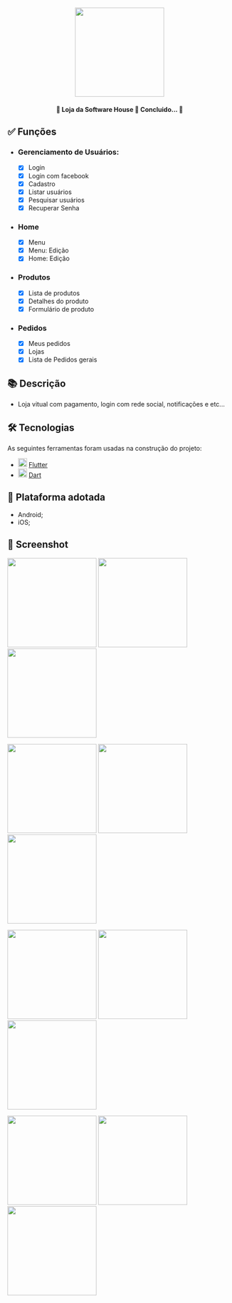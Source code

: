 <h1 align="center">
   <img src="printscreen/home.PNG" width="200">
</h1>

<h4 align="center"> 
	🚧 Loja da Software House 🚀 Concluido...  🚧
</h4>

## ✅ Funções

- <h3>Gerenciamento de Usuários:</h3>
  
  - [x] Login
  - [x] Login com facebook
  - [x] Cadastro
  - [x] Listar usuários
  - [x] Pesquisar usuários
  - [x] Recuperar Senha

- <h3>Home</h3>
  
  - [x] Menu
  - [x] Menu: Edição
  - [x] Home: Edição

- <h3>Produtos</h3>
  
  - [x] Lista de produtos
  - [x] Detalhes do produto
  - [x] Formulário de produto

- <h3>Pedidos</h3>
  
  - [x] Meus pedidos
  - [x] Lojas
  - [x] Lista de Pedidos gerais

## 📚 Descrição
  
  - Loja vitual com pagamento, login com rede social, notificações e etc...

## 🛠 Tecnologias

As seguintes ferramentas foram usadas na construção do projeto:

- <img src="https://cdn.jsdelivr.net/gh/devicons/devicon/icons/flutter/flutter-original.svg" height="20" width="20"/> [Flutter](https://flutter.dev/?gclid=Cj0KCQjwkbuKBhDRARIsAALysV4sMSKWcOxrlBmdtlCcf3MAfNdH1ehbbWi6ZjjjdypPLsSvdTFiqOYaAon3EALw_wcB&gclsrc=aw.ds)
- <img src="https://cdn.jsdelivr.net/gh/devicons/devicon/icons/dart/dart-original.svg" height="20" width="20"/> [Dart](https://dart.dev/)

## 📱 Plataforma adotada

  - Android;
  - iOS;

## 📸 Screenshot

<p float="left">
	<img src="printscreen/login.PNG" width="200">
	<img src="printscreen/cadastro.PNG" width="200">
	<img src="printscreen/home_edicao.PNG" width="200">
</p>

<p float="left">
	<img src="printscreen/menu_adm.PNG" width="200">
	<img src="printscreen/home_edicao.PNG" width="200">
	<img src="printscreen/lista_produtos.PNG" width="200">
</p>

<p float="left">
	<img src="printscreen/detalhes_produto.PNG" width="200">
	<img src="printscreen/produto_editar.PNG" width="200">
	<img src="printscreen/meus_pedidos.PNG" width="200">
</p>

<p float="left">
	<img src="printscreen/lojas.PNG" width="200">
	<img src="printscreen/usuarios.PNG" width="200">
	<img src="printscreen/pedidos.PNG" width="200">
</p>
